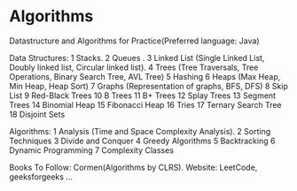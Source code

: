 # Algorithms
Datastructure and Algorithms for Practice(Preferred language: Java) 

Data Structures:
1 Stacks.
2 Queues .
3 Linked List (Single Linked List, Doubly linked list, Circular linked list).
4 Trees (Tree Traversals, Tree Operations, Binary Search Tree, AVL Tree)
5 Hashing
6 Heaps (Max Heap, Min Heap, Heap Sort)
7 Graphs (Representation of graphs, BFS, DFS)
8 Skip List
9 Red-Black Trees
10 B Trees
11 B+ Trees
12 Splay Trees
13 Segment Trees
14 Binomial Heap
15 Fibonacci Heap
16 Tries
17 Ternary Search Tree
18 Disjoint Sets

Algorithms:
1 Analysis (Time and Space Complexity Analysis).
2 Sorting Techniques
3 Divide and Conquer
4 Greedy Algorithms
5 Backtracking
6 Dynamic Programming
7 Complexity Classes 

Books To Follow: Cormen(Algorithms by CLRS).
Website: LeetCode, geeksforgeeks ...
